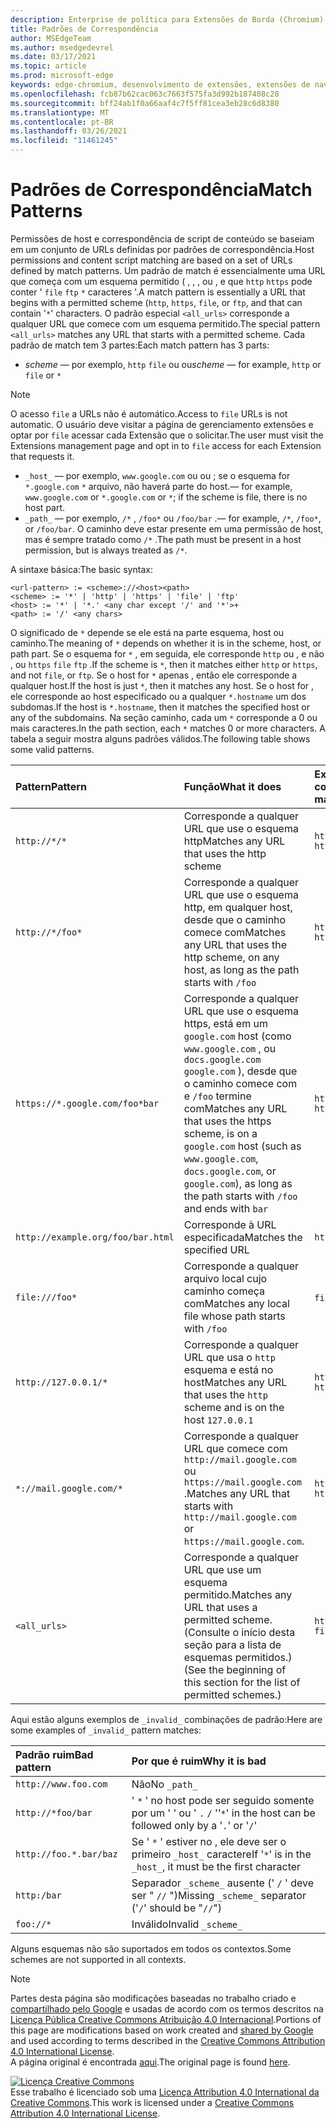 ```yaml
---
description: Enterprise de política para Extensões de Borda (Chromium).
title: Padrões de Correspondência
author: MSEdgeTeam
ms.author: msedgedevrel
ms.date: 03/17/2021
ms.topic: article
ms.prod: microsoft-edge
keywords: edge-chromium, desenvolvimento de extensões, extensões de navegador, complementos, partner center, desenvolvedor
ms.openlocfilehash: fcb87b62cac063c7663f575fa3d992b187408c28
ms.sourcegitcommit: bff24ab1f0a66aaf4c7f5ff81cea3eb28c6d8380
ms.translationtype: MT
ms.contentlocale: pt-BR
ms.lasthandoff: 03/26/2021
ms.locfileid: "11461245"
---
```

<!-- Copyright A. W. Fuchs

   Licensed under the Apache License, Version 2.0 (the "License");
   you may not use this file except in compliance with the License.
   You may obtain a copy of the License at

       https://www.apache.org/licenses/LICENSE-2.0

   Unless required by applicable law or agreed to in writing, software
   distributed under the License is distributed on an "AS IS" BASIS,
   WITHOUT WARRANTIES OR CONDITIONS OF ANY KIND, either express or implied.
   See the License for the specific language governing permissions and
   limitations under the License.  -->  
# <a name="match-patterns"></a><span data-ttu-id="706e8-104">Padrões de Correspondência</span><span class="sxs-lookup"><span data-stu-id="706e8-104">Match Patterns</span></span>

<span data-ttu-id="706e8-105">Permissões de host e correspondência de script de conteúdo se baseiam em um conjunto de URLs definidas por padrões de correspondência.</span><span class="sxs-lookup"><span data-stu-id="706e8-105">Host permissions and content script matching are based on a set of URLs defined by match patterns.</span></span>  <span data-ttu-id="706e8-106">Um padrão de match é essencialmente uma URL que começa com um esquema permitido ( , , , ou , e que `http` `https` pode conter ' `file` `ftp` `*` caracteres '.</span><span class="sxs-lookup"><span data-stu-id="706e8-106">A match pattern is essentially a URL that begins with a permitted scheme (`http`, `https`, `file`, or `ftp`, and that can contain '`*`' characters.</span></span>  <span data-ttu-id="706e8-107">O padrão especial `<all_urls>` corresponde a qualquer URL que comece com um esquema permitido.</span><span class="sxs-lookup"><span data-stu-id="706e8-107">The special pattern `<all_urls>` matches any URL that starts with a permitted scheme.</span></span>  <span data-ttu-id="706e8-108">Cada padrão de match tem 3 partes:</span><span class="sxs-lookup"><span data-stu-id="706e8-108">Each match pattern has 3 parts:</span></span>  

*   <span data-ttu-id="706e8-109">_scheme_ — por exemplo, `http` `file` ou ou</span><span class="sxs-lookup"><span data-stu-id="706e8-109">_scheme_ — for example, `http` or `file` or</span></span> `*`  

> [!NOTE]
> <span data-ttu-id="706e8-110">O acesso `file` a URLs não é automático.</span><span class="sxs-lookup"><span data-stu-id="706e8-110">Access to `file` URLs is not automatic.</span></span>  <span data-ttu-id="706e8-111">O usuário deve visitar a página de gerenciamento extensões e optar por `file` acessar cada Extensão que o solicitar.</span><span class="sxs-lookup"><span data-stu-id="706e8-111">The user must visit the Extensions management page and opt in to `file` access for each Extension that requests it.</span></span>  

*   `_host_` <span data-ttu-id="706e8-112">— por exemplo, `www.google.com` ou ou ; se o esquema for `*.google.com` `*` arquivo, não haverá parte do host.</span><span class="sxs-lookup"><span data-stu-id="706e8-112">— for example, `www.google.com` or `*.google.com` or `*`; if the scheme is file, there is no host part.</span></span>  
*   `_path_` <span data-ttu-id="706e8-113">— por exemplo, `/*` , `/foo*` ou `/foo/bar` .</span><span class="sxs-lookup"><span data-stu-id="706e8-113">— for example, `/*`, `/foo*`, or `/foo/bar`.</span></span>  <span data-ttu-id="706e8-114">O caminho deve estar presente em uma permissão de host, mas é sempre tratado como `/*` .</span><span class="sxs-lookup"><span data-stu-id="706e8-114">The path must be present in a host permission, but is always treated as `/*`.</span></span>  

<span data-ttu-id="706e8-115">A sintaxe básica:</span><span class="sxs-lookup"><span data-stu-id="706e8-115">The basic syntax:</span></span>  

```shell
<url-pattern> := <scheme>://<host><path>
<scheme> := '*' | 'http' | 'https' | 'file' | 'ftp'
<host> := '*' | '*.' <any char except '/' and '*'>+
<path> := '/' <any chars>
```  

<span data-ttu-id="706e8-116">O significado de `*` depende se ele está na parte esquema, host ou caminho.</span><span class="sxs-lookup"><span data-stu-id="706e8-116">The meaning of `*` depends on whether it is in the scheme, host, or path part.</span></span>  <span data-ttu-id="706e8-117">Se o esquema for `*` , em seguida, ele corresponde `http` ou , e não , ou `https` `file` `ftp` .</span><span class="sxs-lookup"><span data-stu-id="706e8-117">If the scheme is `*`, then it matches either `http` or `https`, and not `file`, or `ftp`.</span></span>  <span data-ttu-id="706e8-118">Se o host for `*` apenas , então ele corresponde a qualquer host.</span><span class="sxs-lookup"><span data-stu-id="706e8-118">If the host is just `*`, then it matches any host.</span></span> <span data-ttu-id="706e8-119">Se o host for , ele corresponde ao host especificado ou a qualquer `*.hostname` um dos subdomas.</span><span class="sxs-lookup"><span data-stu-id="706e8-119">If the host is `*.hostname`, then it matches the specified host or any of the subdomains.</span></span>  <span data-ttu-id="706e8-120">Na seção caminho, cada um `*` corresponde a 0 ou mais caracteres.</span><span class="sxs-lookup"><span data-stu-id="706e8-120">In the path section, each `*` matches 0 or more characters.</span></span>  <span data-ttu-id="706e8-121">A tabela a seguir mostra alguns padrões válidos.</span><span class="sxs-lookup"><span data-stu-id="706e8-121">The following table shows some valid patterns.</span></span>  

| <span data-ttu-id="706e8-122">Pattern</span><span class="sxs-lookup"><span data-stu-id="706e8-122">Pattern</span></span> | <span data-ttu-id="706e8-123">Função</span><span class="sxs-lookup"><span data-stu-id="706e8-123">What it does</span></span> | <span data-ttu-id="706e8-124">Exemplos de URLs correspondentes</span><span class="sxs-lookup"><span data-stu-id="706e8-124">Examples of matching URLs</span></span> |  
|:--- |:--- |:--- |  
| `http://*/*` | <span data-ttu-id="706e8-125">Corresponde a qualquer URL que use o esquema http</span><span class="sxs-lookup"><span data-stu-id="706e8-125">Matches any URL that uses the http scheme</span></span> | `http://www.google.com` `http://example.org/foo/bar.html` |  
| `http://*/foo*` | <span data-ttu-id="706e8-126">Corresponde a qualquer URL que use o esquema http, em qualquer host, desde que o caminho comece com</span><span class="sxs-lookup"><span data-stu-id="706e8-126">Matches any URL that uses the http scheme, on any host, as long as the path starts with</span></span> `/foo` | `http://example.com/foo/bar.html` `http://www.google.com/foo` |  
| `https://*.google.com/foo*bar` | <span data-ttu-id="706e8-127">Corresponde a qualquer URL que use o esquema https, está em um `google.com` host \(como `www.google.com` , ou `docs.google.com` `google.com` \), desde que o caminho comece com e `/foo` termine com</span><span class="sxs-lookup"><span data-stu-id="706e8-127">Matches any URL that uses the https scheme, is on a `google.com` host \(such as `www.google.com`, `docs.google.com`, or `google.com`\), as long as the path starts with `/foo` and ends with</span></span> `bar` | `https://www.google.com/foo/baz/bar` `https://docs.google.com/foobar` |  
| `http://example.org/foo/bar.html` | <span data-ttu-id="706e8-128">Corresponde à URL especificada</span><span class="sxs-lookup"><span data-stu-id="706e8-128">Matches the specified URL</span></span> | `http://example.org/foo/bar.html` |  
|`file:///foo*` | <span data-ttu-id="706e8-129">Corresponde a qualquer arquivo local cujo caminho começa com</span><span class="sxs-lookup"><span data-stu-id="706e8-129">Matches any local file whose path starts with</span></span> `/foo` | `file:///foo/bar.html` `file:///foo` |  
| `http://127.0.0.1/*` | <span data-ttu-id="706e8-130">Corresponde a qualquer URL que usa o `http` esquema e está no host</span><span class="sxs-lookup"><span data-stu-id="706e8-130">Matches any URL that uses the `http` scheme and is on the host</span></span> `127.0.0.1` | `http://127.0.0.1` `http://127.0.0.1/foo/bar.html` |  
| `*://mail.google.com/*` | <span data-ttu-id="706e8-131">Corresponde a qualquer URL que comece com `http://mail.google.com` ou `https://mail.google.com` .</span><span class="sxs-lookup"><span data-stu-id="706e8-131">Matches any URL that starts with `http://mail.google.com` or `https://mail.google.com`.</span></span> | `http://mail.google.com/foo/baz/bar` `https://mail.google.com/foobar` |  
| `<all_urls>` | <span data-ttu-id="706e8-132">Corresponde a qualquer URL que use um esquema permitido.</span><span class="sxs-lookup"><span data-stu-id="706e8-132">Matches any URL that uses a permitted scheme.</span></span> <span data-ttu-id="706e8-133">\(Consulte o início desta seção para a lista de esquemas permitidos.\)</span><span class="sxs-lookup"><span data-stu-id="706e8-133">\(See the beginning of this section for the list of permitted schemes.\)</span></span> | `http://example.org/foo/bar.html` `file:///bar/baz.html` |  

<span data-ttu-id="706e8-134">Aqui estão alguns exemplos de `_invalid_` combinações de padrão:</span><span class="sxs-lookup"><span data-stu-id="706e8-134">Here are some examples of `_invalid_` pattern matches:</span></span>

| <span data-ttu-id="706e8-135">Padrão ruim</span><span class="sxs-lookup"><span data-stu-id="706e8-135">Bad pattern</span></span> | <span data-ttu-id="706e8-136">Por que é ruim</span><span class="sxs-lookup"><span data-stu-id="706e8-136">Why it is bad</span></span> |  
|:--- |:--- |  
| `http://www.foo.com` | <span data-ttu-id="706e8-137">Não</span><span class="sxs-lookup"><span data-stu-id="706e8-137">No</span></span> `_path_` |  
| `http://*foo/bar` | <span data-ttu-id="706e8-138">' `*` ' no host pode ser seguido somente por um ' ' ou ' `.` `/` '</span><span class="sxs-lookup"><span data-stu-id="706e8-138">'`*`' in the host can be followed only by a '`.`' or '`/`'</span></span> |  
| `http://foo.*.bar/baz` | <span data-ttu-id="706e8-139">Se ' `*` ' estiver no , ele deve ser o primeiro `_host_` caractere</span><span class="sxs-lookup"><span data-stu-id="706e8-139">If '`*`' is in the `_host_`, it must be the first character</span></span> |  
| `http:/bar` | <span data-ttu-id="706e8-140">Separador `_scheme_` ausente \(' `/` ' deve ser " `//` "\)</span><span class="sxs-lookup"><span data-stu-id="706e8-140">Missing `_scheme_` separator \('`/`' should be "`//`"\)</span></span> |  
| `foo://*` | <span data-ttu-id="706e8-141">Inválido</span><span class="sxs-lookup"><span data-stu-id="706e8-141">Invalid</span></span> `_scheme_` |  

<span data-ttu-id="706e8-142">Alguns esquemas não são suportados em todos os contextos.</span><span class="sxs-lookup"><span data-stu-id="706e8-142">Some schemes are not supported in all contexts.</span></span>

> [!NOTE]
> <span data-ttu-id="706e8-143">Partes desta página são modificações baseadas no trabalho criado e [compartilhado pelo Google][GoogleSitePolicies] e usadas de acordo com os termos descritos na [Licença Pública Creative Commons Atribuição 4.0 Internacional][CCA4IL].</span><span class="sxs-lookup"><span data-stu-id="706e8-143">Portions of this page are modifications based on work created and [shared by Google][GoogleSitePolicies] and used according to terms described in the [Creative Commons Attribution 4.0 International License][CCA4IL].</span></span>  
> <span data-ttu-id="706e8-144">A página original é encontrada [aqui](https://developer.chrome.com/extensions/match_patterns).</span><span class="sxs-lookup"><span data-stu-id="706e8-144">The original page is found [here](https://developer.chrome.com/extensions/match_patterns).</span></span>  

[![Licença Creative Commons][CCby4Image]][CCA4IL]  
<span data-ttu-id="706e8-146">Esse trabalho é licenciado sob uma [Licença Attribution 4.0 International da Creative Commons][CCA4IL].</span><span class="sxs-lookup"><span data-stu-id="706e8-146">This work is licensed under a [Creative Commons Attribution 4.0 International License][CCA4IL].</span></span>  

[CCA4IL]: https://creativecommons.org/licenses/by/4.0  
[CCby4Image]: https://i.creativecommons.org/l/by/4.0/88x31.png  
[GoogleSitePolicies]: https://developers.google.com/terms/site-policies  
